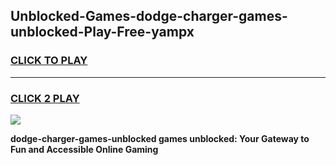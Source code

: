 
## Unblocked-Games-dodge-charger-games-unblocked-Play-Free-yampx
<h3>
<a href="https://premium76.site?title=dodge-charger-games-unblocked&ref=17A">CLICK TO PLAY</a></h3>
<hr>

<h3>
<a href="https://premium76.site?title=dodge-charger-games-unblocked&ref=17A">CLICK 2 PLAY</a>
  
</h3>

<a href="https://premium76.site?title=dodge-charger-games-unblocked&ref=17A"><img src="https://clearcache.store/games.png"></a>


**dodge-charger-games-unblocked games unblocked: Your Gateway to Fun and Accessible Online Gaming**
